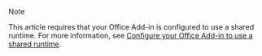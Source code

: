 > [!NOTE]
> This article requires that your Office Add-in is configured to use a shared runtime. For more information, see [Configure your Office Add-in to use a shared runtime](../excel/configure-your-project-to-use-the-browser-runtime.md).